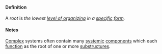 #### Definition

A *root* is *the lowest [level of organizing](https://github.com/gcassel/Modular-Organization-Terminology/blob/master/terms/level-of-organizing.md) in a [specific](https://github.com/gcassel/Modular-Organization-Terminology/blob/master/terms/specific.md) [form](https://github.com/gcassel/Modular-Organization-Terminology/blob/master/terms/form.md).*

#### Notes

[Complex](https://github.com/gcassel/Modular-Organization-Terminology/blob/master/terms/complexity.md) systems often contain many [systemic](https://github.com/gcassel/Modular-Organization-Terminology/blob/master/terms/system.md) [components](https://github.com/gcassel/Modular-Organization-Terminology/blob/master/terms/component.md) which each [function](https://github.com/gcassel/Modular-Organization-Terminology/blob/master/terms/function.md) as the root of one or more [substructures](https://github.com/gcassel/Modular-Organization-Terminology/blob/master/terms/substructure.md).
